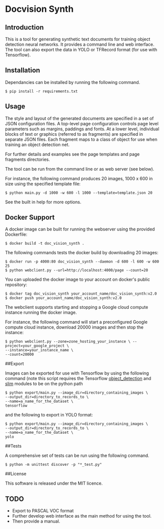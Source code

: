 # Docvision Synth

## Introduction

This is a tool for generating synthetic text documents for training object detection neural networks. It provides a command line and web interface. The tool can also export the data in YOLO or TFRecord format (for use with Tensorflow).

## Installation

Dependancies can be installed by running the following command.

```shell
$ pip install -r requirements.txt
```

## Usage

The style and layout of the generated documents are specified in a set of JSON configuration files. A top-level page configuration controls page level parameters such as margins, paddings and fonts. At a lower level, individual blocks of text or graphics (referred to as fragments) are specified in separate JSON files. Each fragment maps to a class of object for use when training an object detection net.

For further details and examples see the page templates and page fragments directories.

The tool can be run from the command line or as web server (see below).

For instance, the following command produces 20 images, 1000 x 600 in size using the specified template file:

```shell
$ python main.py -d 1000 -w 600 -l 1000 --template=template.json 20
```

See the built in help for more options.

## Docker Support

A docker image can be built for running the webserver using the provided Dockerfile:

```shell
$ docker build -t doc_vision_synth .
```

The following commands tests the docker build by downloading 20 images:

```shell
$ docker run -p 4000:80 doc_vision_synth --daemon -d 600 -l 600 -w 600 25
$ python webclient.py --url=http://localhost:4000/page --count=20
```

You can uploaded the docker image to your account on docker's public repository:

```shell
$ docker tag doc_vision_synth your_account_name/doc_vision_synth:v2.0
$ docker push your_account_name/doc_vision_synth:v2.0
```
The webclient supports starting and stopping a Google cloud compute instance running the docker image.

For instance, the following command will start a preconfigured Google compute cloud instance, download 20000 images and then stop the instance:

```shell
$ python webclient.py --zone=zone_hosting_your_instance \ --project=your_google_project \
--instance=your_instance_name \
--count=20000
```

##Export

Images can be exported for use with Tensorflow by using the following command (note this script requires the Tensorflow [object_detection](https://github.com/tensorflow/models/tree/master/research/object_detection) and [slim](https://github.com/tensorflow/models/tree/master/research/slim) modules to be on the python path

```shell
$ python export/main.py --image_dir=directory_containing_images \
--output_dir=directory_to_records_to \
--name=a_name_for_the_dataset \
tensorflow
```

and the following to export in YOLO format:

```shell
$ python export/main.py --image_dir=directory_containing_images \
--output_dir=directory_to_records_to \
--name=a_name_for_the_dataset \
yolo
```

##Tests

A comprehensive set of tests can be run using the following command.

```shell
$ python -m unittest discover -p "*_test.py"
```

##License

This software is released under the MIT licence.

## TODO

- Export to PASCAL VOC format
- Further develop web interface as the main method for using the tool.
- Then provide a manual.
